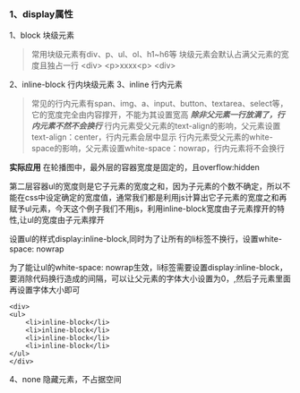 ### 1、display属性
1、block 块级元素
> 常用块级元素有div、p、ul、ol、h1~h6等
块级元素会默认占满父元素的宽度且独占一行
\<div>
    \<p>xxxx\<p>
\<div>

2、inline-block 行内块级元素
3、inline 行内元素
>常见的行内元素有span、img、a、input、button、textarea、select等，它的宽度完全由内容撑开，不能为其设置宽高
***除非父元素一行放满了，行内元素不然不会换行***
行内元素受父元素的text-align的影响，父元素设置text-align：center，行内元素会居中显示
行内元素受父元素的white-space的影响，父元素设置white-space：nowrap，行内元素将不会换行

**实际应用**
在轮播图中，最外层的容器宽度是固定的，且overflow:hidden

第二层容器ul的宽度则是它子元素的宽度之和，因为子元素的个数不确定，所以不能在css中设定确定的宽度值，通常我们都是利用js计算出它子元素的宽度之和再赋予ul元素，今天这个例子我们不用js，利用inline-block宽度由子元素撑开的特性,让ul的宽度由子元素撑开

设置ul的样式display:inline-block,同时为了让所有的li标签不换行，设置white-space: nowrap

为了能让ul的white-space: nowrap生效，li标签需要设置display:inline-block，要消除代码换行造成的间隔，可以让父元素的字体大小设置为0，,然后子元素里面再设置字体大小即可

```
<div>
<ul>
    <li>inline-block</li>
    <li>inline-block</li>
    <li>inline-block</li>
    <li>inline-block</li>
</ul>
</div>
```

4、none 隐藏元素，不占据空间

